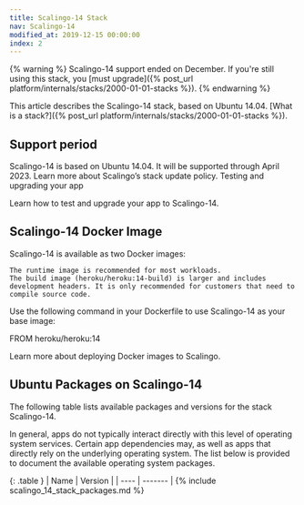 ```yaml
---
title: Scalingo-14 Stack
nav: Scalingo-14
modified_at: 2019-12-15 00:00:00
index: 2
---
```


{% warning %}
  Scalingo-14 support ended on December. If you're still using this stack, you [must upgrade]({% post_url platform/internals/stacks/2000-01-01-stacks %}).
{% endwarning %}

This article describes the Scalingo-14 stack, based on Ubuntu 14.04. [What is a stack?]({% post_url platform/internals/stacks/2000-01-01-stacks %}).

## Support period

Scalingo-14 is based on Ubuntu 14.04. It will be supported through April 2023. Learn more about Scalingo’s stack update policy.
Testing and upgrading your app

Learn how to test and upgrade your app to Scalingo-14.

## Scalingo-14 Docker Image

Scalingo-14 is available as two Docker images:

    The runtime image is recommended for most workloads.
    The build image (heroku/heroku:14-build) is larger and includes development headers. It is only recommended for customers that need to compile source code.

Use the following command in your Dockerfile to use Scalingo-14 as your base image:

FROM heroku/heroku:14

Learn more about deploying Docker images to Scalingo.

## Ubuntu Packages on Scalingo-14

The following table lists available packages and versions for the stack Scalingo-14.

In general, apps do not typically interact directly with this level of operating system services. Certain app dependencies may, as well as apps that directly rely on the underlying operating system. The list below is provided to document the available operating system packages.

{: .table }
| Name | Version |
| ---- | ------- |
{% include scalingo_14_stack_packages.md %}
